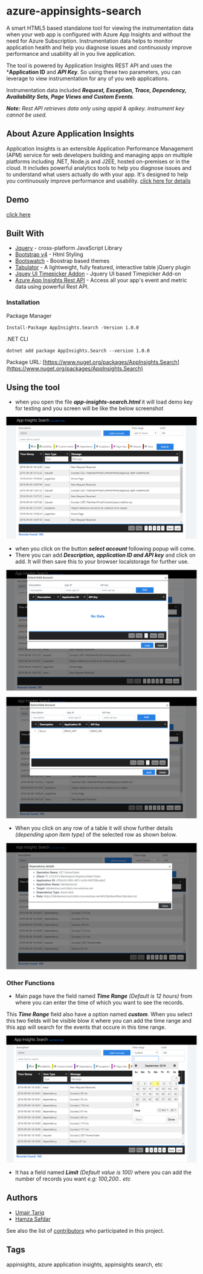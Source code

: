 # azure-appinsights-search

A smart HTML5 based standalone tool for viewing the instrumentation data when your web app is configured with Azure App Insights and without the need for Azure Subscription. Instrumentation data helps to monitor application health and help you diagnose issues and continuously improve performance and usability all in you live application.

The tool is powered by Application Insights REST API and uses the ***Application ID** and ***API Key***. So using these two parameters, you can leverage to view instrumentation for any of you web applications.

Instrumentation data included ***Request, Exception, Trace, Dependency, Availability Sets, Page Views and Custom Events***.

***Note:** Rest API retrieves data only using appid & apikey. instrument key cannot be used.*

## About Azure Application Insights

Application Insights is an extensible Application Performance Management (APM) service for web developers building and managing apps on multiple platforms including .NET, Node.js and J2EE, hosted on-premises or in the cloud. It includes powerful analytics tools to help you diagnose issues and to understand what users actually do with your app. It's designed to help you continuously improve performance and usability. [click here for details](https://azure.microsoft.com/en-us/services/application-insights/)

## Demo 

[click here](http://appinsightssearch.azurewebsites.net)

## Built With

* [Jquery](https://jquery.com/) - cross-platform JavaScript Library 
* [Bootstrap v4](https://getbootstrap.com/) - Html Styling
* [Bootswatch](https://bootswatch.com/) - Boostrap based themes
* [Tabulator](http://tabulator.info/) - A lightweight, fully featured, interactive table jQuery plugin
* [Jquey UI Timepicker Addon](http://trentrichardson.com/examples/timepicker/) - Jquery UI based Timepicker Add-on 
* [Azure App Insights Rest API](https://dev.applicationinsights.io/) - Access all your app's event and metric data using powerful Rest API.

### Installation

Package Manager
```
Install-Package AppInsights.Search -Version 1.0.0
```
.NET CLI
```
dotnet add package AppInsights.Search --version 1.0.0	
```

Package URL: [https://www.nuget.org/packages/AppInsights.Search](https://www.nuget.org/packages/AppInsights.Search)

## Using the tool
* when you open the file ***app-insights-search.html*** it will load demo key for testing and you screen will be like the below screenshot

![](images/image1.PNG)

* when you click on the button ***select account*** following popup will come.
* There you can add ***Description, application ID and API key*** and click on add. It will then save this to your browser localstorage for further use.

![](images/image2.PNG)


![](images/image3.PNG)

* When you click on any row of a table it will show further details *(depending upon item type)* of the selected row as shown below.

![](images/image5.PNG)

### Other Functions

* Main page have the field named ***Time Range*** *(Default is 12 hours)* from where you can enter the time of which you want to see the records.

This ***Time Range*** field also have a option named ***custom***. When you select this two fields will be visible blow it where you can add the time range and this app will search for the events that occure in this time range.

![](images/image6.PNG)

* It has a field named ***Limit*** *(Default value is 100)* where you can add the number of records you want *e.g: 100,200.. etc*


## Authors

* [Umair Tariq](https://github.com/umairtarik) 
* [Hamza Safdar](https://github.com/hamzasafdar01)

See also the list of [contributors](https://github.com/umairtarik/azure-appinsights-search/contributors) who participated in this project.

## Tags

appinsights, azure application insights, appinsights search, etc



